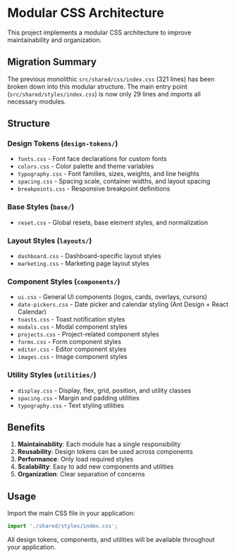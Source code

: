 # Modular CSS Architecture

This project implements a modular CSS architecture to improve maintainability and organization.

## Migration Summary

The previous monolithic `src/shared/css/index.css` (321 lines) has been broken down into this modular structure. The main entry point (`src/shared/styles/index.css`) is now only 29 lines and imports all necessary modules.

## Structure

### Design Tokens (`design-tokens/`)
- `fonts.css` - Font face declarations for custom fonts  
- `colors.css` - Color palette and theme variables
- `typography.css` - Font families, sizes, weights, and line heights
- `spacing.css` - Spacing scale, container widths, and layout spacing
- `breakpoints.css` - Responsive breakpoint definitions

### Base Styles (`base/`)
- `reset.css` - Global resets, base element styles, and normalization

### Layout Styles (`layouts/`)
- `dashboard.css` - Dashboard-specific layout styles
- `marketing.css` - Marketing page layout styles

### Component Styles (`components/`)
- `ui.css` - General UI components (logos, cards, overlays, cursors)
- `date-pickers.css` - Date picker and calendar styling (Ant Design + React Calendar)
- `toasts.css` - Toast notification styles
- `modals.css` - Modal component styles
- `projects.css` - Project-related component styles
- `forms.css` - Form component styles
- `editor.css` - Editor component styles
- `images.css` - Image component styles

### Utility Styles (`utilities/`)
- `display.css` - Display, flex, grid, position, and utility classes
- `spacing.css` - Margin and padding utilities
- `typography.css` - Text styling utilities

## Benefits

1. **Maintainability**: Each module has a single responsibility
2. **Reusability**: Design tokens can be used across components
3. **Performance**: Only load required styles
4. **Scalability**: Easy to add new components and utilities
5. **Organization**: Clear separation of concerns

## Usage

Import the main CSS file in your application:

```typescript
import './shared/styles/index.css';
```

All design tokens, components, and utilities will be available throughout your application.








